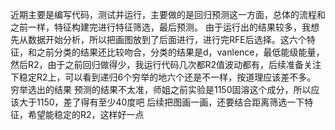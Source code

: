 近期主要是编写代码，测试并运行，主要做的是回归预测这一方面，总体的流程和之前一样，特征构建完进行特征筛选，最后预测。
由于运行出的结果较多，我想先从数据开始分析，所以把画图放到了后面进行，进行完RFE后选择。这六个特征，和之前分类的结果还比较吻合，分类的结果是d，vanlence，最低能级能量，
然后R2，由于之前回归做得少，我运行代码几次都R2值波动都有，后续准备关注下稳定R2上，可以看到递归6个穷举的地六个还是不一样，按道理应该差不多。
穷举选出的结果
预测的结果不太准，师姐之前实验是1150固溶这个成分，所以应该大于1150，差了得有至少40度吧
后续把图画一画，还要结合距离筛选一下特征，希望能稳定的R2，这样好一点